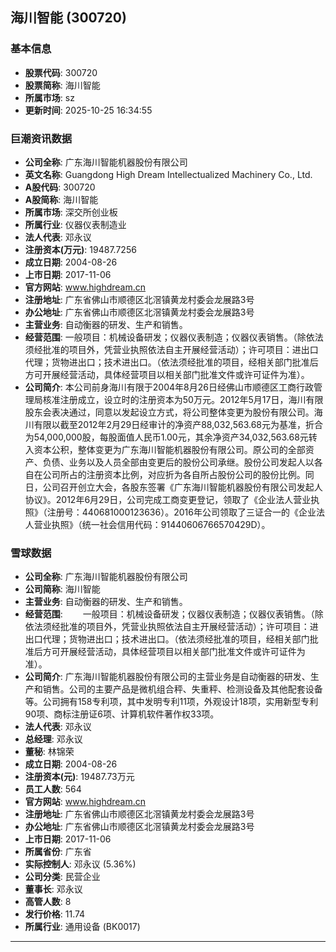 ## 海川智能 (300720)

### 基本信息

- **股票代码**: 300720
- **股票简称**: 海川智能
- **所属市场**: sz
- **更新时间**: 2025-10-25 16:34:55

### 巨潮资讯数据

- **公司全称**: 广东海川智能机器股份有限公司
- **英文名称**: Guangdong High Dream Intellectualized Machinery Co., Ltd.
- **A股代码**: 300720
- **A股简称**: 海川智能
- **所属市场**: 深交所创业板
- **所属行业**: 仪器仪表制造业
- **法人代表**: 邓永议
- **注册资本(万元)**: 19487.7256
- **成立日期**: 2004-08-26
- **上市日期**: 2017-11-06
- **官方网站**: www.highdream.cn
- **注册地址**: 广东省佛山市顺德区北滘镇黄龙村委会龙展路3号
- **办公地址**: 广东省佛山市顺德区北滘镇黄龙村委会龙展路3号
- **主营业务**: 自动衡器的研发、生产和销售。
- **经营范围**: 一般项目：机械设备研发；仪器仪表制造；仪器仪表销售。（除依法须经批准的项目外，凭营业执照依法自主开展经营活动）；许可项目：进出口代理；货物进出口；技术进出口。（依法须经批准的项目，经相关部门批准后方可开展经营活动，具体经营项目以相关部门批准文件或许可证件为准）。
- **公司简介**: 本公司前身海川有限于2004年8月26日经佛山市顺德区工商行政管理局核准注册成立，设立时的注册资本为50万元。2012年5月17日，海川有限股东会表决通过，同意以发起设立方式，将公司整体变更为股份有限公司。海川有限以截至2012年2月29日经审计的净资产88,032,563.68元为基准，折合为54,000,000股，每股面值人民币1.00元，其余净资产34,032,563.68元转入资本公积，整体变更为广东海川智能机器股份有限公司。原公司的全部资产、负债、业务以及人员全部由变更后的股份公司承继。股份公司发起人以各自在公司所占的注册资本比例，对应折为各自所占股份公司的股份比例。同日，公司召开创立大会，各股东签署《广东海川智能机器股份有限公司发起人协议》。2012年6月29日，公司完成工商变更登记，领取了《企业法人营业执照》（注册号：440681000123636）。2016年公司领取了三证合一的《企业法人营业执照》（统一社会信用代码：91440606766570429D）。

### 雪球数据

- **公司全称**: 广东海川智能机器股份有限公司
- **公司简称**: 海川智能
- **主营业务**: 自动衡器的研发、生产和销售。
- **经营范围**: 　　一般项目：机械设备研发；仪器仪表制造；仪器仪表销售。（除依法须经批准的项目外，凭营业执照依法自主开展经营活动）；许可项目：进出口代理；货物进出口；技术进出口。（依法须经批准的项目，经相关部门批准后方可开展经营活动，具体经营项目以相关部门批准文件或许可证件为准）。
- **公司简介**: 广东海川智能机器股份有限公司的主营业务是自动衡器的研发、生产和销售。公司的主要产品是微机组合秤、失重秤、检测设备及其他配套设备等。公司拥有158专利项，其中发明专利11项，外观设计18项，实用新型专利90项、商标注册证6项、计算机软件著作权33项。
- **法人代表**: 邓永议
- **总经理**: 邓永议
- **董秘**: 林锦荣
- **成立日期**: 2004-08-26
- **注册资本(元)**: 19487.73万元
- **员工人数**: 564
- **官方网站**: www.highdream.cn
- **注册地址**: 广东省佛山市顺德区北滘镇黄龙村委会龙展路3号
- **办公地址**: 广东省佛山市顺德区北滘镇黄龙村委会龙展路3号
- **上市日期**: 2017-11-06
- **所属省份**: 广东省
- **实际控制人**: 邓永议 (5.36%)
- **公司分类**: 民营企业
- **董事长**: 邓永议
- **高管人数**: 8
- **发行价格**: 11.74
- **所属行业**: 通用设备 (BK0017)

---